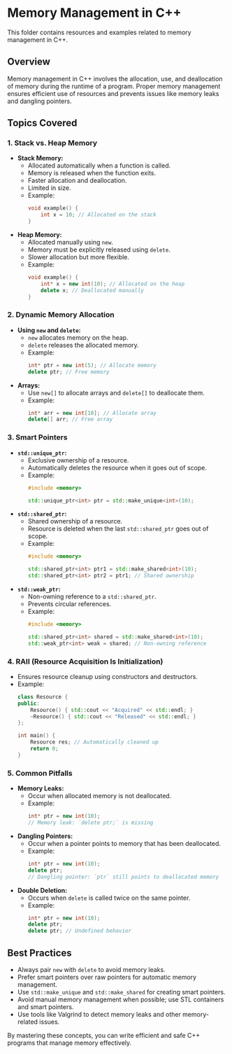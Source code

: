 # Memory Management in C++

This folder contains resources and examples related to memory management in C++.

## Overview
Memory management in C++ involves the allocation, use, and deallocation of memory during the runtime of a program. Proper memory management ensures efficient use of resources and prevents issues like memory leaks and dangling pointers.

## Topics Covered

### 1. **Stack vs. Heap Memory**
- **Stack Memory:**
  - Allocated automatically when a function is called.
  - Memory is released when the function exits.
  - Faster allocation and deallocation.
  - Limited in size.
  - Example:
    ```cpp
    void example() {
        int x = 10; // Allocated on the stack
    }
    ```
- **Heap Memory:**
  - Allocated manually using `new`.
  - Memory must be explicitly released using `delete`.
  - Slower allocation but more flexible.
  - Example:
    ```cpp
    void example() {
        int* x = new int(10); // Allocated on the heap
        delete x; // Deallocated manually
    }
    ```

### 2. **Dynamic Memory Allocation**
- **Using `new` and `delete`:**
  - `new` allocates memory on the heap.
  - `delete` releases the allocated memory.
  - Example:
    ```cpp
    int* ptr = new int(5); // Allocate memory
    delete ptr; // Free memory
    ```
- **Arrays:**
  - Use `new[]` to allocate arrays and `delete[]` to deallocate them.
  - Example:
    ```cpp
    int* arr = new int[10]; // Allocate array
    delete[] arr; // Free array
    ```

### 3. **Smart Pointers**
- **`std::unique_ptr`:**
  - Exclusive ownership of a resource.
  - Automatically deletes the resource when it goes out of scope.
  - Example:
    ```cpp
    #include <memory>

    std::unique_ptr<int> ptr = std::make_unique<int>(10);
    ```
- **`std::shared_ptr`:**
  - Shared ownership of a resource.
  - Resource is deleted when the last `std::shared_ptr` goes out of scope.
  - Example:
    ```cpp
    #include <memory>

    std::shared_ptr<int> ptr1 = std::make_shared<int>(10);
    std::shared_ptr<int> ptr2 = ptr1; // Shared ownership
    ```
- **`std::weak_ptr`:**
  - Non-owning reference to a `std::shared_ptr`.
  - Prevents circular references.
  - Example:
    ```cpp
    #include <memory>

    std::shared_ptr<int> shared = std::make_shared<int>(10);
    std::weak_ptr<int> weak = shared; // Non-owning reference
    ```

### 4. **RAII (Resource Acquisition Is Initialization)**
- Ensures resource cleanup using constructors and destructors.
- Example:
  ```cpp
  class Resource {
  public:
      Resource() { std::cout << "Acquired" << std::endl; }
      ~Resource() { std::cout << "Released" << std::endl; }
  };

  int main() {
      Resource res; // Automatically cleaned up
      return 0;
  }
  ```

### 5. **Common Pitfalls**
- **Memory Leaks:**
  - Occur when allocated memory is not deallocated.
  - Example:
    ```cpp
    int* ptr = new int(10);
    // Memory leak: `delete ptr;` is missing
    ```
- **Dangling Pointers:**
  - Occur when a pointer points to memory that has been deallocated.
  - Example:
    ```cpp
    int* ptr = new int(10);
    delete ptr;
    // Dangling pointer: `ptr` still points to deallocated memory
    ```
- **Double Deletion:**
  - Occurs when `delete` is called twice on the same pointer.
  - Example:
    ```cpp
    int* ptr = new int(10);
    delete ptr;
    delete ptr; // Undefined behavior
    ```

## Best Practices
- Always pair `new` with `delete` to avoid memory leaks.
- Prefer smart pointers over raw pointers for automatic memory management.
- Use `std::make_unique` and `std::make_shared` for creating smart pointers.
- Avoid manual memory management when possible; use STL containers and smart pointers.
- Use tools like Valgrind to detect memory leaks and other memory-related issues.

By mastering these concepts, you can write efficient and safe C++ programs that manage memory effectively.
